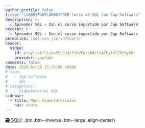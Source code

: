 ```yaml
---
author_profile: false
title: "\U0001F469‍\U0001F3EB Curso de SQL con Jap Software"
description: >-
  ▷ Aprender SQL ✌️ Con el curso impartido por Jap Software
excerpt: >-
  ▷ Aprender SQL ✌️ Con el curso impartido por Jap Software
permalink: /sql-con-jap-software/
header:
  video:
    id: playlist?list=PLLJJqiFt6VPpzuD4iY1AEEy1nlZBC0ybM
    provider: youtube
comments: false
date: 2020-01-20 15:35:00 +0200
# tags:
#   - Jap Software
#   - SQL
# categories:
#   - Videotutorial SQL
sidebar:
  - title: Menú Videotutoriales
    nav: vtuto
---
```


[🗃 SQL](/cursos-tecnologia/#sql){: .btn .btn--inverse .btn--large .align-center}
